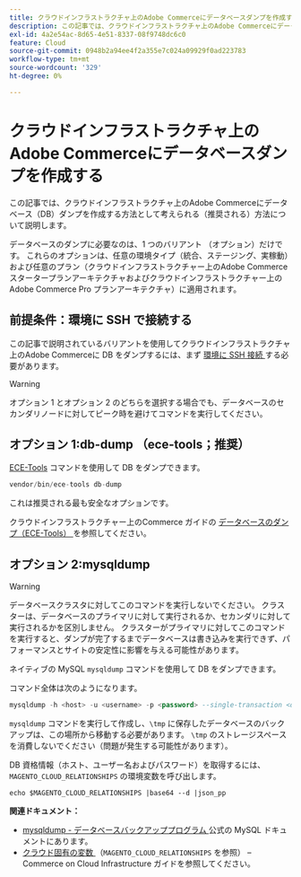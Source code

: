 ```yaml
---
title: クラウドインフラストラクチャ上のAdobe Commerceにデータベースダンプを作成する
description: この記事では、クラウドインフラストラクチャ上のAdobe Commerceにデータベース（DB）ダンプを作成する方法として考えられる（推奨される）方法について説明します。
exl-id: 4a2e54ac-8d65-4e51-8337-08f9748dc6c0
feature: Cloud
source-git-commit: 0948b2a94ee4f2a355e7c024a09929f0ad223783
workflow-type: tm+mt
source-wordcount: '329'
ht-degree: 0%

---
```


# クラウドインフラストラクチャ上のAdobe Commerceにデータベースダンプを作成する

この記事では、クラウドインフラストラクチャ上のAdobe Commerceにデータベース（DB）ダンプを作成する方法として考えられる（推奨される）方法について説明します。

データベースのダンプに必要なのは、1 つのバリアント （オプション）だけです。 これらのオプションは、任意の環境タイプ（統合、ステージング、実稼動）および任意のプラン（クラウドインフラストラクチャー上のAdobe Commerce スタータープランアーキテクチャおよびクラウドインフラストラクチャー上のAdobe Commerce Pro プランアーキテクチャ）に適用されます。

## 前提条件：環境に SSH で接続する

この記事で説明されているバリアントを使用してクラウドインフラストラクチャ上のAdobe Commerceに DB をダンプするには、まず [ 環境に SSH 接続 ](https://experienceleague.adobe.com/docs/commerce-cloud-service/user-guide/develop/secure-connections.html) する必要があります。

>[!WARNING]
>
>オプション 1 とオプション 2 のどちらを選択する場合でも、データベースのセカンダリノードに対してピーク時を避けてコマンドを実行してください。

## オプション 1:db-dump （**ece-tools；推奨**）

[ECE-Tools](https://experienceleague.adobe.com/docs/commerce-cloud-service/user-guide/dev-tools/ece-tools/update-package.html) コマンドを使用して DB をダンプできます。

```php
vendor/bin/ece-tools db-dump
```

これは推奨される最も安全なオプションです。

クラウドインフラストラクチャー上のCommerce ガイドの [ データベースのダンプ（ECE-Tools） ](https://experienceleague.adobe.com/docs/commerce-cloud-service/user-guide/develop/storage/database-dump.html) を参照してください。

## オプション 2:mysqldump

>[!WARNING]
>
>データベースクラスタに対してこのコマンドを実行しないでください。 クラスターは、データベースのプライマリに対して実行されるか、セカンダリに対して実行されるかを区別しません。 クラスターがプライマリに対してこのコマンドを実行すると、ダンプが完了するまでデータベースは書き込みを実行できず、パフォーマンスとサイトの安定性に影響を与える可能性があります。

ネイティブの MySQL `mysqldump` コマンドを使用して DB をダンプできます。

コマンド全体は次のようになります。

```sql
mysqldump -h <host> -u <username> -p <password> --single-transaction <db_name> | gzip > /tmp/<dump_name>.sql.gz
```

`mysqldump` コマンドを実行して作成し、`\tmp` に保存したデータベースのバックアップは、この場所から移動する必要があります。 `\tmp` のストレージスペースを消費しないでください（問題が発生する可能性があります）。

DB 資格情報（ホスト、ユーザー名およびパスワード）を取得するには、`MAGENTO_CLOUD_RELATIONSHIPS` の環境変数を呼び出します。

```
echo $MAGENTO_CLOUD_RELATIONSHIPS |base64 --d |json_pp
```

**関連ドキュメント：**

* [mysqldump - データベースバックアッププログラム ](https://dev.mysql.com/doc/refman/8.0/en/mysqldump.html) 公式の MySQL ドキュメントにあります。
* [ クラウド固有の変数 ](https://experienceleague.adobe.com/docs/commerce-cloud-service/user-guide/configure/env/stage/variables-cloud.html) （`MAGENTO_CLOUD_RELATIONSHIPS` を参照） – Commerce on Cloud Infrastructure ガイドを参照してください。
